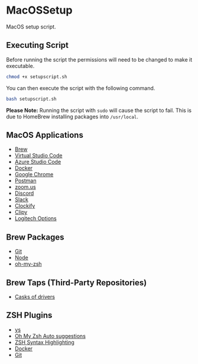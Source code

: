 # MacOSSetup

MacOS setup script.

## Executing Script

Before running the script the permissions will need to be changed to make it executable.

```bash
chmod +x setupscript.sh
```

You can then execute the script with the following command.

```bash
bash setupscript.sh
```

**Please Note:** Running the script with `sudo` will cause the script to fail. This is due to HomeBrew installing packages into `/usr/local`.

## MacOS Applications

- [Brew](https://brew.sh/)
- [Virtual Studio Code](https://code.visualstudio.com)
- [Azure Studio Code](https://docs.microsoft.com/en-us/sql/azure-data-studio/what-is?view=sql-server-ver15)
- [Docker](https://www.docker.com)
- [Google Chrome](https://www.google.com/chrome/)
- [Postman](https://www.postman.com)
- [zoom.us](https://zoom.us)
- [Discord](https://discordapp.com)
- [Slack](https://slack.com)
- [Clockify](https://clockify.me/mac-time-tracking)
- [Clipy](https://clipy-app.com)
- [Logitech Options](https://www.logitech.com/en-us/product/options)

## Brew Packages

- [Git](https://git-scm.com)
- [Node](https://nodejs.org/en/)
- [oh-my-zsh](https://ohmyz.sh/)

## Brew Taps (Third-Party Repositories)

- [Casks of drivers](https://github.com/Homebrew/homebrew-cask-drivers)

## ZSH Plugins

- [ys](https://blog.ysmood.org/my-ys-terminal-theme/)
- [Oh My Zsh Auto suggestions](https://github.com/zsh-users/zsh-autosuggestions)
- [ZSH Syntax Highlighting](https://github.com/zsh-users/zsh-syntax-highlighting)
- [Docker](https://github.com/ohmyzsh/ohmyzsh/tree/master/plugins/docker)
- [Git](https://github.com/ohmyzsh/ohmyzsh/tree/master/plugins/git)
